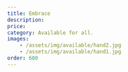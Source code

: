 ```yaml
---
title: Embrace
description:
price: 
category: Available for all.
images: 
    - /assets/img/available/hand2.jpg
    - /assets/img/available/hand1.jpg
order: 600
---
```

